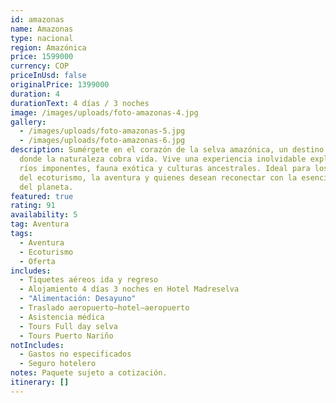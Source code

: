```yaml
---
id: amazonas
name: Amazonas
type: nacional
region: Amazónica
price: 1599000
currency: COP
priceInUsd: false
originalPrice: 1399000
duration: 4
durationText: 4 días / 3 noches
image: /images/uploads/foto-amazonas-4.jpg
gallery:
  - /images/uploads/foto-amazonas-5.jpg
  - /images/uploads/foto-amazonas-6.jpg
description: Sumérgete en el corazón de la selva amazónica, un destino mágico
  donde la naturaleza cobra vida. Vive una experiencia inolvidable explorando
  ríos imponentes, fauna exótica y culturas ancestrales. Ideal para los amantes
  del ecoturismo, la aventura y quienes desean reconectar con la esencia pura
  del planeta.
featured: true
rating: 91
availability: 5
tag: Aventura
tags:
  - Aventura
  - Ecoturismo
  - Oferta
includes:
  - Tiquetes aéreos ida y regreso
  - Alojamiento 4 días 3 noches en Hotel Madreselva
  - "Alimentación: Desayuno"
  - Traslado aeropuerto–hotel–aeropuerto
  - Asistencia médica
  - Tours Full day selva
  - Tours Puerto Nariño
notIncludes:
  - Gastos no especificados
  - Seguro hotelero
notes: Paquete sujeto a cotización.
itinerary: []
---
```

